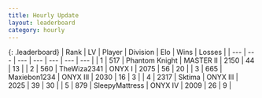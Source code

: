 ```yaml
---
title: Hourly Update
layout: leaderboard
category: hourly
---
```


{: .leaderboard}
| Rank | LV | Player | Division | Elo | Wins | Losses |
| --- | --- | --- | --- | --- | --- | --- |
| <span data-change="0">1</span> | 517 | <span title="ID: 742939">Phantom Knight</span> | MASTER II | <span data-change="22">2150</span> | <span data-change="4">44</span> | <span data-change="1">13</span> |
| <span data-change="0">2</span> | 560 | <span title="ID: 178216">TheWiza2341</span> | ONYX I | <span data-change="0">2075</span> | <span data-change="0">56</span> | <span data-change="0">20</span> |
| <span data-change="0">3</span> | 665 | <span title="ID: 410122">Maxiebon1234</span> | ONYX III | <span data-change="0">2030</span> | <span data-change="0">16</span> | <span data-change="0">3</span> |
| <span data-change="0">4</span> | 2317 | <span title="ID: 353063">Sktima</span> | ONYX III | <span data-change="0">2025</span> | <span data-change="0">39</span> | <span data-change="0">30</span> |
| <span data-change="2">5</span> | 879 | <span title="ID: 153129">SleepyMattress</span> | ONYX IV | <span data-change="8">2009</span> | <span data-change="2">26</span> | <span data-change="1">9</span> |
